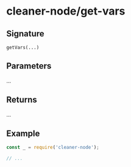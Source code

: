 # cleaner-node/get-vars

## Signature

`getVars(...)`

## Parameters

...

## Returns

...

## Example

```javascript
const _ = require('cleaner-node');

// ...
```
